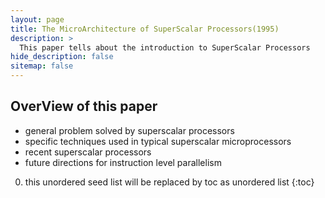 ```yaml
---
layout: page
title: The MicroArchitecture of SuperScalar Processors(1995)
description: >
  This paper tells about the introduction to SuperScalar Processors
hide_description: false
sitemap: false
---
```


## OverView of this paper
* general problem solved by superscalar processors 
* specific techniques used in typical superscalar microprocessors 
* recent superscalar processors 
* future directions for instruction level parallelism

0. this unordered seed list will be replaced by toc as unordered list
{:toc}

